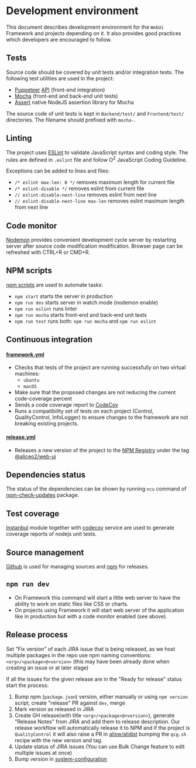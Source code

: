 # Development environment
This document describes development environment for the `WebUi` Framework and projects depending on it. It also provides good practices which developers are encouraged to follow.

## Tests
Source code should be covered by unit tests and/or integration tests. The following test utilities are used in the project:

* [Puppeteer](https://github.com/GoogleChrome/puppeteer) [API](https://github.com/GoogleChrome/puppeteer/blob/master/docs/api.md) (front-end integration)
* [Mocha](https://mochajs.org) (front-end and back-end unit tests)
* [Assert](https://nodejs.org/api/assert.html) native NodeJS assertion library for Mocha

The source code of unit tests is kept in `Backend/test/` and `Frontend/test/` directories. The filename should prefixed with `mocha-`.

## Linting
The project uses [ESLint](http://eslint.org) to validate JavaScript syntax and coding style. The rules are defined in `.eslint` file and follow O<sup>2</sup> JavaScript Coding Guideline.

Exceptions can be added to lines and files:
- `/* eslint max-len: 0 */` removes maximum length for current file
- `/* eslint-disable */` removes eslint from current file
- `// eslint-disable-next-line` removes eslint from next line
- `// eslint-disable-next-line max-len` removes eslint maximum length from next line

## Code monitor
[Nodemon](http://nodemon.io/) provides convenient development cycle server by restarting server after source code modification modification. Browser page can be refreshed with CTRL+R or CMD+R.

## NPM scripts
[npm scripts](https://docs.npmjs.com/misc/scripts) are used to automate tasks:
* `npm start` starts the server in production
* `npm run dev` starts server in watch mode (nodemon enable)
* `npm run eslint` runs linter
* `npm run mocha` starts front-end and back-end unit tests
* `npm run test` runs both: `npm run mocha` and `npm run eslint`

## Continuous integration
#### [framework.yml](./../../../.github/workflows/framework.yml)
* Checks that tests of the project are running successfully on two virtual machines:
  * `ubuntu`
  * `macOS`
* Make sure that the proposed changes are not reducing the current code-coverage percent
* Sends a code coverage report to [CodeCov](https://codecov.io/gh/AliceO2Group/WebUi)
* Runs a compatibility set of tests on each project (Control, QualityControl, InfoLogger) to ensure changes to the framework are not breaking existing projects. 

#### [release.yml](../.github/workflows/release.yml)
* Releases a new version of the project to the [NPM Registry](npmjs.com/) under the tag [@aliceo2/web-ui](https://www.npmjs.com/package/@aliceo2/web-ui)


## Dependencies status
The status of the dependencies can be shown by running `ncu` command of [npm-check-updates](https://www.npmjs.com/package/npm-check-updates) package.

## Test coverage
[Instanbul](https://istanbul.js.org/) module together with [codecov](https://codecov.io) service are used to generate coverage reports of nodejs unit tests.

## Source management
[Github](https://github.com/AliceO2Group/WebUi) is used for managing sources and [npm](https://www.npmjs.com/package/@aliceo2/web-ui) for releases.

## `npm run dev`

- On Framework this command will start a little web server to have the ability to work on static files like CSS or charts.
- On projects using Framework it will start web server of the application like in production but with a code monitor enabled (see above).

## Release process
Set "Fix version" of each JIRA issue that is being released, as we host multiple packages in the repo use npm naming conventions: `<org>/<package>@<version>` (this may have been already done when creating an issue or at later stage)

If all the issues for the given release are in the "Ready for release" status start the process:
1. Bump npm (`package.json`) version, either manually or using `npm version` script, create "release" PR against `dev`, merge
2. Mark version as released in JIRA
3. Create GH release(with title `<org>/<package>@<version>`), generate "Release Notes" from JIRA and add them to release description. Our release workflow will automatically release it to NPM and if the project is `QualityControl` it will also raise a PR in [alisw/alidist](https://github.com/alisw/alidist) bumping the `qcg.sh` recipe with the new version and tag. 
4. Update status of JIRA issues (You can use Bulk Change feature to edit multiple issues at once)
5. Bump version in [system-configuration](https://gitlab.cern.ch/AliceO2Group/system-configuration)
